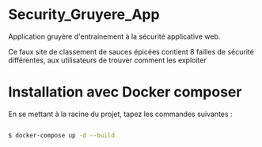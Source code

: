 # Security_Gruyere_App

Application gruyère d'entrainement à la sécurité applicative web.

Ce faux site de classement de sauces épicées contient 8 failles de sécurité différentes, aux utilisateurs de trouver comment les exploiter

# Installation avec Docker composer

En se mettant à la racine du projet, tapez les commandes suivantes :

```bash

$ docker-compose up -d --build



```